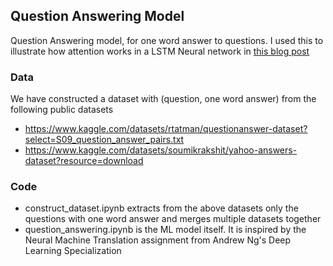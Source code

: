 
## Question Answering Model

Question Answering model, for one word answer to questions. I used this to illustrate how attention works in a LSTM Neural network in [this blog post](https://nextitproject.ro/2022/11/02/the-key-concepts-of-the-nlp-revolution-and-how-the-good-soldier-svejk-would-benefit-from-them/)

### Data

We have constructed a dataset with (question, one word answer) from the following public datasets

* https://www.kaggle.com/datasets/rtatman/questionanswer-dataset?select=S09_question_answer_pairs.txt
* https://www.kaggle.com/datasets/soumikrakshit/yahoo-answers-dataset?resource=download


### Code

* construct_dataset.ipynb extracts from the above datasets only the questions with one word answer and merges multiple datasets together
* question_answering.ipynb is the ML model itself. It is inspired by the Neural Machine Translation assignment from Andrew Ng's Deep Learning Specialization
